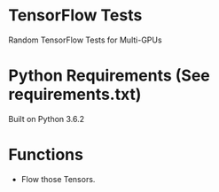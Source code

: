 # TensorFlow Tests
Random TensorFlow Tests for Multi-GPUs

# Python Requirements (See requirements.txt)
Built on Python 3.6.2

# Functions
- Flow those Tensors.
